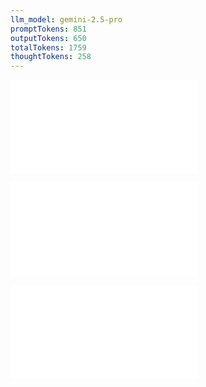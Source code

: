 ```yaml
---
llm_model: gemini-2.5-pro
promptTokens: 851
outputTokens: 650
totalTokens: 1759
thoughtTokens: 258
---
```


![@](steps/prompt.15e720be.md)

![@](steps/file.c2b81c2b.md)

![@](steps/response.b9b59552.md)
